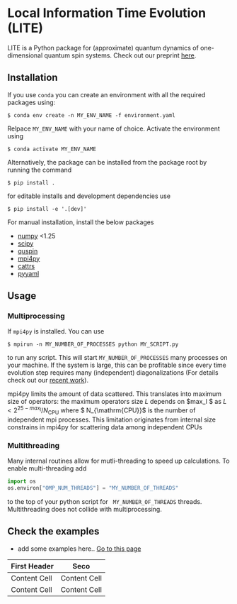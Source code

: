 # Local Information Time Evolution (LITE)
LITE is a Python package for (approximate) quantum dynamics of one-dimensional quantum spin
systems. Check out our preprint [here](https://arxiv.org/pdf/2310.06036).
## Installation

If you use ```conda```  you can create an environment 
with all the required packages using:
```console
$ conda env create -n MY_ENV_NAME -f environment.yaml
```
Relpace ```MY_ENV_NAME``` with your name of choice. 
Activate the environment using
```console
$ conda activate MY_ENV_NAME
```
Alternatively, the package can be installed from the package root by running
the command
```console
$ pip install .
```
for editable installs and development dependencies use
```console
$ pip install -e '.[dev]'
```
For manual installation, install the below packages
+ [numpy](https://numpy.org) <1.25
+ [scipy](https://scipy.org)
+ [quspin](https://quspin.github.io/QuSpin/Installation.html)
+ [mpi4py](https://anaconda.org/conda-forge/mpi4py)
+ [cattrs](https://pypi.org/project/cattrs/)
+ [pyyaml](https://pypi.org/project/pyaml/)
## Usage
### Multiprocessing
If ```mpi4py``` is installed. You can use 
```console
$ mpirun -n MY_NUMBER_OF_PROCESSES python MY_SCRIPT.py
```
to run any script. This will start ```MY_NUMBER_OF_PROCESSES``` many processes on
your machine. If the system is large, this can be profitable since every time evolution
step requires many (independent) diagonalizations (For details check out our [recent work](https://arxiv.org/pdf/2310.06036)).

mpi4py limits the amount of data scattered. This translates into maximum size of operators:
the maximum operators size $L$ depends on $max_l $ as $L < 2^{25-max_l}/N_{\mathrm{CPU}}$
where $ N_{\mathrm{CPU}}$ is the number of independent mpi processes.
This limitation originates from internal size constrains in mpi4py for scattering data among independent CPUs

### Multithreading
Many internal routines allow for mutli-threading to speed up calculations. To enable
multi-threading add
```python
import os
os.environ["OMP_NUM_THREADS"] = "MY_NUMBER_OF_THREADS"
```
to the top of your python script for ``` MY_NUMBER_OF_THREADS``` threads.
Multithreading does not collide with multiprocessing.

## Check the examples
+ add some examples here.. [Go to this page](subdir/MyOtherPage.md)


First Header  | Seco
------------- | -------------
Content Cell  | Content Cell
Content Cell  | Content Cell